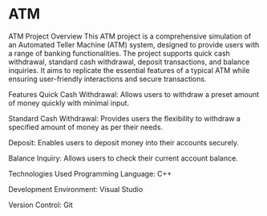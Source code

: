 # ATM
ATM Project
Overview
This ATM project is a comprehensive simulation of an Automated Teller Machine (ATM) system, designed to provide users with a range of banking functionalities. The project supports quick cash withdrawal, standard cash withdrawal, deposit transactions, and balance inquiries. It aims to replicate the essential features of a typical ATM while ensuring user-friendly interactions and secure transactions.

Features
Quick Cash Withdrawal: Allows users to withdraw a preset amount of money quickly with minimal input.

Standard Cash Withdrawal: Provides users the flexibility to withdraw a specified amount of money as per their needs.

Deposit: Enables users to deposit money into their accounts securely.

Balance Inquiry: Allows users to check their current account balance.

Technologies Used
Programming Language: C++

Development Environment: Visual Studio

Version Control: Git
